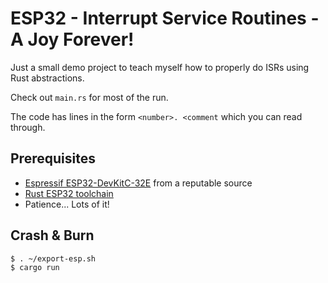 # ESP32 - Interrupt Service Routines - A Joy Forever!

Just a small demo project to teach myself how to properly do ISRs using Rust abstractions.

Check out `main.rs` for most of the run.

The code has lines in the form `<number>. <comment` which you can read through.

## Prerequisites

* [Espressif ESP32-DevKitC-32E](https://www.espressif.com/en/products/devkits/esp32-devkitc) from a reputable source
* [Rust ESP32 toolchain](https://esp-rs.github.io/book/installation/index.html)
* Patience... Lots of it!

## Crash & Burn

```shell
$ . ~/export-esp.sh
$ cargo run
```
